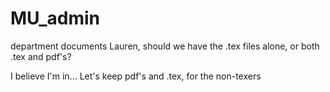 # MU_admin
department documents
Lauren, should we have the .tex files alone, or both .tex and pdf's?

I believe I'm in...
Let's keep pdf's and .tex, for the non-texers
